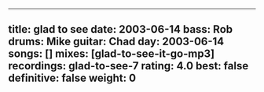 
---
title: glad to see
date: 2003-06-14
bass:	Rob
drums:	Mike
guitar:	Chad
day: 2003-06-14
songs: []
mixes: [glad-to-see-it-go-mp3]
recordings: glad-to-see-7
rating: 4.0
best: false
definitive: false
weight: 0
---
